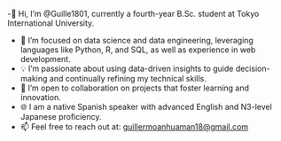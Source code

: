 -👋 Hi, I’m @Guille1801, currently a fourth-year B.Sc. student at Tokyo International University.
- 🌱 I’m focused on data science and data engineering, leveraging languages like Python, R, and SQL, as well as experience in web development.
- 💡 I’m passionate about using data-driven insights to guide decision-making and continually refining my technical skills.
- 🤝 I’m open to collaboration on projects that foster learning and innovation.
- 🌐 I am a native Spanish speaker with advanced English and N3-level Japanese proficiency.
- 📫 Feel free to reach out at: guillermoanhuaman18@gmail.com

<!---
Guille1801/Guille1801 is a ✨ special ✨ repository because its `README.md` (this file) appears on your GitHub profile.
You can click the Preview link to take a look at your changes.
--->
